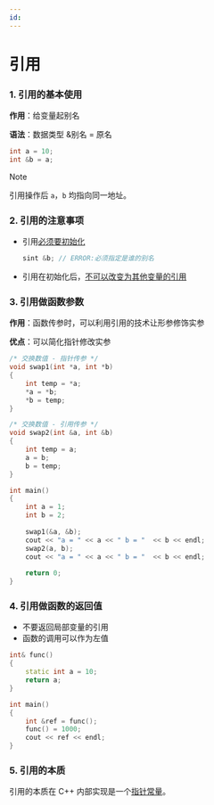 ```yaml
---
id:
---
```


# 引用

### 1. 引用的基本使用

**作用**：给变量起别名

**语法**：数据类型 &别名 = 原名

```cpp
int a = 10;
int &b = a;
```

> [!note]
>
> 引用操作后 `a`，`b` 均指向同一地址。

### 2. 引用的注意事项

- 引用<u>必须要初始化</u>

    ```cpp
    sint &b; // ERROR:必须指定是谁的别名
    ```

- 引用在初始化后，<u>不可以改变为其他变量的引用</u>

### 3. 引用做函数参数

**作用**：函数传参时，可以利用引用的技术让形参修饰实参

**优点**：可以简化指针修改实参

```cpp
/* 交换数值 - 指针传参 */
void swap1(int *a, int *b)
{
    int temp = *a;
    *a = *b;
    *b = temp;
}

/* 交换数值 - 引用传参 */
void swap2(int &a, int &b)
{
    int temp = a; 
    a = b;
    b = temp;
}

int main()
{
    int a = 1;
    int b = 2;
 
    swap1(&a, &b);
    cout << "a = " << a << " b = "  << b << endl;
    swap2(a, b);
    cout << "a = " << a << " b = "  << b << endl;
    
    return 0;
}
```

### 4. 引用做函数的返回值

- 不要返回局部变量的引用
- 函数的调用可以作为左值

```cpp
int& func()
{
	static int a = 10;
	return a;
}

int main()
{
	int &ref = func();
	func() = 1000;
	cout << ref << endl;
}
```

### 5. 引用的本质

引用的本质在 C++ 内部实现是一个[指针常量](指针#3.2%20指针常量)。